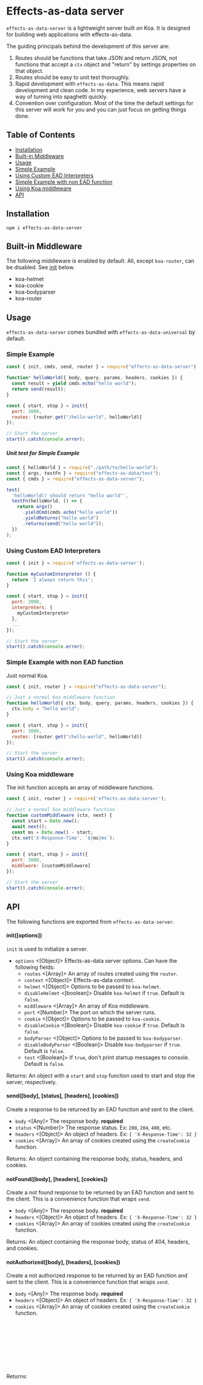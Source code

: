 # Effects-as-data server

`effects-as-data-server` is a lightweight server built on Koa. It is designed for building web applications with effects-as-data.

The guiding principals behind the development of this server are:

1.  Routes should be functions that take JSON and return JSON, not functions that accept a `ctx` object and "return" by settings properties on that object.
2.  Routes should be easy to unit test thoroughly.
3.  Rapid development with `effects-as-data`. This means rapid development and clean code. In my experience, web servers have a way of turning into spaghetti quickly.
4.  Convention over configuration. Most of the time the default settings for this server will work for you and you can just focus on getting things done.

## Table of Contents

* [Installation](#installation)
* [Built-in Middleware](#built-in-middleware)
* [Usage](#usage)
* [Simple Example](#simple-example)
* [Using Custom EAD Interpreters](#using-custom-ead-interpreters)
* [Simple Example with non EAD function](#simple-example-with-non-ead-function)
* [Using Koa middleware](#using-koa-middleware)
* [API](#api)

## Installation

```
npm i effects-as-data-server
```

## Built-in Middleware

The following middleware is enabled by default. All, except `koa-router`, can be disabled. See [init](#initoptions) below.

* koa-helmet
* koa-cookie
* koa-bodyparser
* koa-router

## Usage

`effects-as-data-server` comes bundled with `effects-as-data-universal` by default.

### Simple Example

```js
const { init, cmds, send, router } = require("effects-as-data-server");

function* helloWorld({ body, query, params, headers, cookies }) {
  const result = yield cmds.echo("hello world");
  return send(result);
}

const { start, stop } = init({
  port: 3000,
  routes: [router.get("/hello-world", helloWorld)]
});

// Start the server
start().catch(console.error);
```

##### Unit test for Simple Example

```js
const { helloWorld } = require("./path/to/hello-world");
const { args, testFn } = require("effects-as-data/test");
const { cmds } = require("effects-as-data-server");

test(
  'helloWorld() should return "hello world"',
  testFn(helloWorld, () => {
    return args()
      .yieldCmd(cmds.echo("hello world"))
      .yieldReturns("hello world")
      .returns(send("hello world"));
  })
);
```

### Using Custom EAD Interpreters

```js
const { init } = require('effects-as-data-server');

function myCustomInterpreter () {
  return 'I always return this';
}

const { start, stop } = init({
  port: 3000,
  interpreters: {
    myCustomInterpreter
  },
  ...
});

// Start the server
start().catch(console.error);
```

### Simple Example with non EAD function

Just normal Koa.

```js
const { init, router } = require("effects-as-data-server");

// Just a normal koa middleware function
function helloWorld({ ctx, body, query, params, headers, cookies }) {
  ctx.body = "hello world";
}

const { start, stop } = init({
  port: 3000,
  routes: [router.get("/hello-world", helloWorld)]
});

// Start the server
start().catch(console.error);
```

### Using Koa middleware

The init function accepts an array of middleware functions.

```js
const { init, router } = require('effects-as-data-server');

// Just a normal koa middleware function
function customMiddleware (ctx, next) {
  const start = Date.now();
  await next();
  const ms = Date.now() - start;
  ctx.set('X-Response-Time', `${ms}ms`);
}

const { start, stop } = init({
  port: 3000,
  middlware: [customMiddleware]
});

// Start the server
start().catch(console.error);
```

## API

The following functions are exported from `effects-as-data-server`.

#### init([options])

`init` is used to initialize a server.

* `options` <[Object]> Effects-as-data server options. Can have the following fields:
  * `routes` <[Array]> An array of routes created using the `router`.
  * `context` <[Object]> Effects-as-data context.
  * `helmet` <[Object]> Options to be passed to `koa-helmet`.
  * `disableHelmet` <[boolean]> Disable `koa-helmet` if `true`. Default is `false`.
  * `middleware` <[Array]> An array of Koa middleware.
  * `port` <[Number]> The port on which the server runs.
  * `cookie` <[Object]> Options to be passed to `koa-cookie`.
  * `disableCookie` <[Boolean]> Disable `koa-cookie` if `true`. Default is `false`.
  * `bodyParser` <[Object]> Options to be passed to `koa-bodyparser`.
  * `disableBodyParser` <[Boolean]> Disable `koa-bodyparser` if `true`. Default is `false`.
  * `test` <[Boolean]> If `true`, don't print startup messages to console. Default is `false`.

Returns: <Object> An object with a `start` and `stop` function used to start and stop the server, respectively.

#### send([body], [status], [headers], [cookies])

Create a response to be returned by an EAD function and sent to the client.

* `body` <[Any]> The response body. **required**
* `status` <[Number]> The response status. Ex: `200`, `204`, `400`, etc.
* `headers` <[Object]> An object of headers. Ex: `{ 'X-Response-Time': 32 }`
* `cookies` <[Array]> An array of cookies created using the `createCookie` function.

Returns: <Object> An object containing the response body, status, headers, and cookies.

#### notFound([body], [headers], [cookies])

Create a not found response to be returned by an EAD function and sent to the client. This is a convenience function that wraps `send`.

* `body` <[Any]> The response body. **required**
* `headers` <[Object]> An object of headers. Ex: `{ 'X-Response-Time': 32 }`
* `cookies` <[Array]> An array of cookies created using the `createCookie` function.

Returns: <Object> An object containing the response body, status of 404, headers, and cookies.

#### notAuthorized([body], [headers], [cookies])

Create a not authorized response to be returned by an EAD function and sent to the client. This is a convenience function that wraps `send`.

* `body` <[Any]> The response body. **required**
* `headers` <[Object]> An object of headers. Ex: `{ 'X-Response-Time': 32 }`
* `cookies` <[Array]> An array of cookies created using the `createCookie` function.

Returns: <Object> An object containing the response body, status of 401, headers, and cookies.

#### createCookie([name], [value], [options])

Create a cookie which, internall, will be set with Koa's `ctx.cookies.set`.

* `name` <[String]> Name of the cookie. **required**
* `value` <[String]> Value of the cookie. **required**
* `options` <[Object]> Options for Koa's `ctx.cookies.set` function which is used to set the cookie.

Returns: <Object> A cookie to be set.

#### Router

The router is exported from `effects-as-data-server`:

```js
const { router } = require('effects-as-data-server');

const { start, stop } = init({
  port: 3000,
  routes: [
    router.get('/api/users', function * () { ... })
    router.get('/api/users/:id', function * () { ... })
    router.post('/api/users', function * () { ... })
    router.put('/api/users/:id', function * () { ... })
  ],
  ...
});
```

##### router.get([path], [function])

* `path` <[String]> A string path for this route. Ex: `/api/users`
* `function` <[Function]> An EAD function or a Koa middleware function.

Returns: A route for the `routes` array passed to the `init` function.

##### router.post([path], [function])

* `path` <[String]> A string path for this route. Ex: `/api/users`
* `function` <[Function]> An EAD function or a Koa middleware function.

Returns: A route for the `routes` array passed to the `init` function.

##### router.put([path], [function])

* `path` <[String]> A string path for this route. Ex: `/api/users/32`
* `function` <[Function]> An EAD function or a Koa middleware function.

Returns: A route for the `routes` array passed to the `init` function.

##### router.patch([path], [function])

* `path` <[String]> A string path for this route. Ex: `/api/users/32`
* `function` <[Function]> An EAD function or a Koa middleware function.

Returns: A route for the `routes` array passed to the `init` function.

##### router.delete([path], [function])

* `path` <[String]> A string path for this route. Ex: `/api/users/32`
* `function` <[Function]> An EAD function or a Koa middleware function.

Returns: A route for the `routes` array passed to the `init` function.
